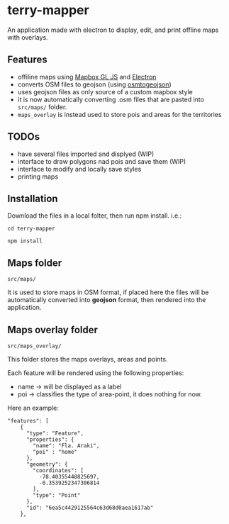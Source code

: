 # terry-mapper
An application made with electron to display, edit, and print offline maps with overlays.

## Features

- offiline maps using [Mapbox GL JS](https://github.com/mapbox/mapbox-gl-js) and [Electron](https://github.com/electron)
- converts OSM files to geojson (using [osmtogeojson](https://github.com/tyrasd/osmtogeojson))
- uses geojson files as only source of a custom mapbox style
- it is now automatically converting .osm files that are pasted into ```src/maps/``` folder.
- ```maps_overlay``` is instead used to store pois and areas for the territories


## TODOs

- have several files imported and displyed (WIP)
- interface to draw polygons nad pois and save them (WIP)
- interface to modify and locally save styles
- printing maps

## Installation
Download the files in a local folter, then run npm install.
i.e.:

```cd terry-mapper```

```npm install```


## Maps folder
```src/maps/```

It is used to store maps in OSM format, if placed here the files will be automatically converted into __geojson__ format, then rendered into the application.

## Maps overlay folder
```src/maps_overlay/```

This folder stores the maps overlays, areas and points.

Each feature will be rendered using the following properties:

- name -> will be displayed as a label
- poi -> classifies the type of area-point, it does nothing for now.


Here an example:
```
"features": [
    {
      "type": "Feature",
      "properties": {
        "name": "Fla. Araki",
        "poi" : "home"
      },
      "geometry": {
        "coordinates": [
          -78.40355448825697,
          -0.3539252347306814
        ],
        "type": "Point"
      },
      "id": "6ea5c4429125564c63d68d0aea1617ab"
    },
```
